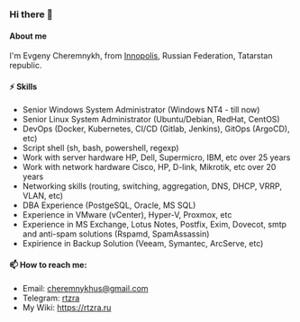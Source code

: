 ### Hi there 👋

#### About me
I'm Evgeny Cheremnykh, from [Innopolis](https://innopolis.ru/en/ "Innopolis"), Russian Federation, Tatarstan republic.

#### ⚡ Skills
- Senior Windows System Administrator (Windows NT4 - till now)
- Senior Linux System Administrator (Ubuntu/Debian, RedHat, CentOS)
- DevOps (Docker, Kubernetes, CI/CD (Gitlab, Jenkins), GitOps (ArgoCD), etc)
- Script shell (sh, bash, powershell, regexp)
- Work with server hardware HP, Dell, Supermicro, IBM, etc over 25 years
- Work with network hardware Cisco, HP, D-link, Mikrotik, etc over 20 years
- Networking skills (routing, switching, aggregation, DNS, DHCP, VRRP, VLAN, etc)
- DBA Experience (PostgeSQL, Oracle, MS SQL)
- Experience in VMware (vCenter), Hyper-V, Proxmox, etc
- Experience in MS Exchange, Lotus Notes, Postfix, Exim, Dovecot, smtp and anti-spam solutions (Rspamd, SpamAssassin)
- Expirience in Backup Solution (Veeam, Symantec, ArcServe, etc)

#### 📫 How to reach me:
- Email: [cheremnykhus@gmail.com](mailto:cheremnykhus@gmail.com "cheremnykhus@gmail.com")
- Telegram: [rtzra](https://t.me/rtzra "rtzra")
- My Wiki: https://rtzra.ru
